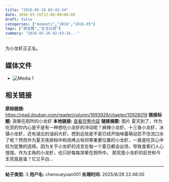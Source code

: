 ```yaml
---
title: "2016-05-26 02:43:34"
date: 2016-05-26T12:00:00+08:00
draft: false
categories: ["moments","2016","2016-05"]
tags: ["朋友圈","生活记录"]
summary: "2016-05-26 02:43:34..."
---
```


为小龙虾正正名。

## 媒体文件

- ![Media 1](/Moments/photos/2016-05-26/201605260243340.jpg)

## 相关链接

**原始链接:** https://read.douban.com/reader/column/1693928/chapter/10928019
**链接标题:** 哭晕在厕所的小龙虾
**本地链接:** [查看完整内容](/link_content/2016/05/2016-05-26-2/link_content/)
**链接摘要:** 图片
夏天到了，作为吃货的你内心是不是有一种想吃小龙虾的冲动呢？麻辣小龙虾、十三香小龙虾、冰镇小龙虾，还有湖北的油焖大虾。想到这些是不是已经开始味蕾萌动忍不住流口水了呢？然而作为夏天夜排档中和烧烤占有同等重要位置的小龙虾，一直是吃货心中较为犹豫的选择。因为关于小龙虾的流言在每一个夏日都会出场，导致食客们人心惶惶。作为主角的小龙虾，也只好每每哭晕在厕所中。
那究竟小龙虾的前世和今生究竟是谁？它又平白...

---

**帖子类型:** 3
**用户名:** chenxueyuan001
**处理时间:** 2025/8/28 22:48:05